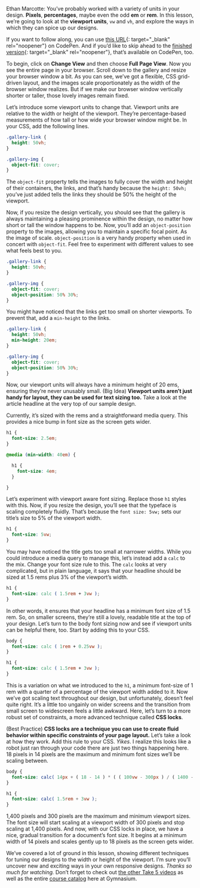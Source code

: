 Ethan Marcotte: You’ve probably worked with a variety of units in your design. **Pixels**, **percentages**, maybe even the odd **em** or **rem**. In this lesson, we’re going to look at the **viewport units**, `vw` and `vh`, and explore the ways in which they can spice up our designs.

If you want to follow along, you can use [this URL][1]{: target="_blank" rel="noopener"} on CodePen. And if you’d like to skip ahead to the [finished version][2]{: target="_blank" rel="noopener"}, that’s available on CodePen, too.

To begin, click on **Change View** and then choose **Full Page View**. Now you see the entire page in your browser. Scroll down to the gallery and resize your browser window a bit. As you can see, we’ve got a flexible, CSS grid-driven layout, and the images scale proportionately as the width of the browser window realizes. But if we make our browser window vertically shorter or taller, those lovely images remain fixed.

Let’s introduce some viewport units to change that. Viewport units are relative to the width or height of the viewport. They’re percentage-based measurements of how tall or how wide your browser window might be. In your CSS, add the following lines.

```css
.gallery-link {
  height: 50vh;
}

.gallery-img {
  object-fit: cover;
}
```

The `object-fit` property tells the images to fully cover the width and height of their containers, the links, and that’s handy because the `height: 50vh;` you’ve just added tells the links they should be 50% the height of the viewport.

Now, if you resize the design vertically, you should see that the gallery is always maintaining a pleasing prominence within the design, no matter how short or tall the window happens to be. Now, you’ll add an `object-position` property to the images, allowing you to maintain a specific focal point. As the image of scale. `object-position` is a very handy property when used in concert with `object-fit`. Feel free to experiment with different values to see what feels best to you.

```css
.gallery-link {
  height: 50vh;
}

.gallery-img {
  object-fit: cover;
  object-position: 50% 30%;
}
```

You might have noticed that the links get too small on shorter viewports. To prevent that, add a `min-height` to the links.

```css
.gallery-link {
  height: 50vh;
  min-height: 20em;
}

.gallery-img {
  object-fit: cover;
  object-position: 50% 30%;
}
```

Now, our viewport units will always have a minimum height of 20 ems, ensuring they’re never unusably small. (Big Idea) **Viewport units aren’t just handy for layout, they can be used for text sizing too.** Take a look at the article headline at the very top of our sample design.

Currently, it’s sized with the rems and a straightforward media query. This provides a nice bump in font size as the screen gets wider.


```css
h1 {
  font-size: 2.5em;
}

@media (min-width: 40em) {

  h1 {
    font-size: 4em;
  }

}
```

Let’s experiment with viewport aware font sizing. Replace those `h1` styles with this. Now, if you resize the design, you’ll see that the typeface is scaling completely fluidly. That’s because the `font size: 5vw;` sets our title’s size to 5% of the viewport width.


```css
h1 {
  font-size: 5vw;
}
```

You may have noticed the title gets too small at narrower widths. While you could introduce a media query to manage this, let’s instead add a `calc` to the mix. Change your font size rule to this. The `calc` looks at very complicated, but in plain language, it says that your headline should be sized at 1.5 rems plus 3% of the viewport’s width.

```css
h1 {
  font-size: calc ( 1.5rem + 3vw );
}
```

In other words, it ensures that your headline has a minimum font size of 1.5 rem. So, on smaller screens, they’re still a lovely, readable title at the top of your design. Let’s turn to the body font sizing now and see if viewport units can be helpful there, too. Start by adding this to your CSS.

```css
body {
  font-size: calc ( 1rem + 0.25vw );
}

h1 {
  font-size: calc ( 1.5rem + 3vw );
}
```
This is a variation on what we introduced to the `h1`, a minimum font-size of 1 rem with a quarter of a percentage of the viewport width added to it. Now we’ve got scaling text throughout our design, but unfortunately, doesn’t feel quite right. It’s a little too ungainly on wider screens and the transition from small screen to widescreen feels a little awkward. Here, let’s turn to a more robust set of constraints, a more advanced technique called **CSS locks**.

(Best Practice) **CSS locks are a technique you can use to create fluid behavior within specific constraints of your page layout.** Let’s take a look at how they work. Add this rule to your CSS. *Yikes*. I realize this looks like a robot just ran through your code there are just two things happening here. 18 pixels in 14 pixels are the maximum and minimum font sizes we’ll be scaling between.

```css
body {
  font-size: calc( 14px + ( 18 - 14 ) * ( ( 100vw - 300px ) / ( 1400 - 300 ) ) );
}

h1 {
  font-size: calc( 1.5rem + 3vw );
}
```

1,400 pixels and 300 pixels are the maximum and minimum viewport sizes. The font size will start scaling at a viewport width of 300 pixels and stop scaling at 1,400 pixels. And now, with our CSS locks in place, we have a nice, gradual transition for a document’s font size. It begins at a minimum width of 14 pixels and scales gently up to 18 pixels as the screen gets wider.

We’ve covered a lot of ground in this lesson, showing different techniques for tuning our designs to the width or height of the viewport. I’m sure you’ll uncover new and exciting ways in your own responsive designs. *Thanks so much for watching.* Don’t forget to check out [the other Take 5 videos][3] as well as the entire [course catalog][4] here at Gymnasium.

[0]: #tutorial-resources
[1]: https://cdpn.io/ExVwEop
[2]: https://cdpn.io/WNQZzJR
[3]: https://thegymnasium.com/courses/take5
[4]: https://thegymnasium.com/courses
